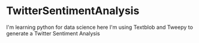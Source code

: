 # TwitterSentimentAnalysis
I'm learning python for data science here I'm using Textblob and Tweepy to generate a Twitter Sentiment Analysis
